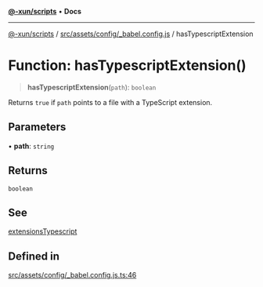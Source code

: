 [**@-xun/scripts**](../../../../../README.md) • **Docs**

***

[@-xun/scripts](../../../../../README.md) / [src/assets/config/\_babel.config.js](../README.md) / hasTypescriptExtension

# Function: hasTypescriptExtension()

> **hasTypescriptExtension**(`path`): `boolean`

Returns `true` if `path` points to a file with a TypeScript extension.

## Parameters

• **path**: `string`

## Returns

`boolean`

## See

[extensionsTypescript](../variables/extensionsTypescript.md)

## Defined in

[src/assets/config/\_babel.config.js.ts:46](https://github.com/Xunnamius/xscripts/blob/b9218ee5f94be5da6a48d961950ed32307ad7f96/src/assets/config/_babel.config.js.ts#L46)
